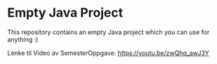 # Empty Java Project
This repository contains an empty Java project which you can use for anything :) 

Lenke til Video av SemesterOppgave:
https://youtu.be/zwQhq_awJ3Y
